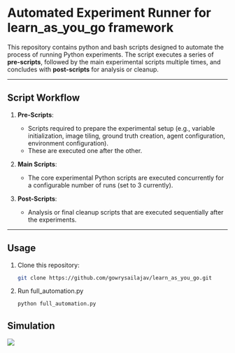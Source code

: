 # Automated Experiment Runner for learn_as_you_go framework

This repository contains python and bash scripts designed to automate the process of running Python experiments. The script executes a series of **pre-scripts**, followed by the main experimental scripts multiple times, and concludes with **post-scripts** for analysis or cleanup.

---

## Script Workflow

1. **Pre-Scripts**: 
   - Scripts required to prepare the experimental setup (e.g., variable initialization, image tiling, ground truth creation, agent configuration, environment configuration).
   - These are executed one after the other.

2. **Main Scripts**: 
   - The core experimental Python scripts are executed concurrently for a configurable number of runs (set to 3 currently).

3. **Post-Scripts**: 
   - Analysis or final cleanup scripts that are executed sequentially after the experiments.

---

## Usage

1. Clone this repository:
   ```bash
   git clone https://github.com/gowrysailajav/learn_as_you_go.git
2. Run full_automation.py
   ```bash
   python full_automation.py
   
## Simulation

![](https://github.com/gowrysailajav/learn_as_you_go/blob/main/simulation.gif)
